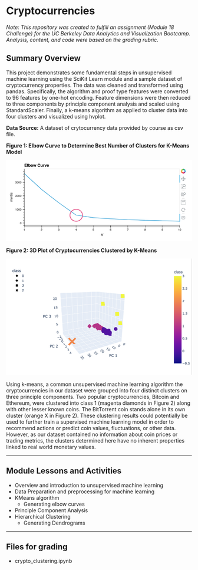 # Cryptocurrencies

*Note: This repository was created to fulfill an assignment (Module 18 Challenge) for the UC Berkeley Data Analytics and Visualization Bootcamp. Analysis, content, and code were based on the grading rubric.*


## Summary Overview
This project demonstrates some fundamental steps in unsupervised machine learning using the SciKit Learn module and a sample dataset of cryptocurrency properties. The data was cleaned and transformed using pandas. Specifically, the algorithm and proof type features were converted to 96 features by one-hot encoding. Feature dimensions were then reduced to three components by principle component analysis and scaled using StandardScaler. Finally, a k-means algorithm as applied to cluster data into four clusters and visualized using hvplot. 


**Data Source:** 
A dataset of crytocurrency data provided by course as csv file.


**Figure 1: Elbow Curve to Determine Best Number of Clusters for K-Means Model**

![Fig1.png](/Images/Fig1.png)



**Figure 2: 3D Plot of Cryptocurrencies Clustered by K-Means**

![Fig2.png](/Images/Fig2.png)


Using k-means, a common unsupervised machine learning algorithm the cryptocurrencies in our dataset were grouped into four distinct clusters on three principle components. Two popular cryptocurrencies, Bitcoin and Ethereum, were clustered into class 1 (magenta diamonds in Figure 2) along with other lesser known coins. The BitTorrent coin stands alone in its own cluster (orange X in Figure 2). These clustering results could potentially be used to further train a supervised machine learning model in order to recommend actions or predict coin values, fluctuations, or other data. However, as our dataset contained no information about coin prices or trading metrics, the clusters determined here have no inherent properties linked to real world monetary values.



---
## Module Lessons and Activities

- Overview and introduction to unsupervised machine learning
- Data Preparation and preprocessing for machine learning
- KMeans algorithm
	- Generating elbow curves
- Principle Component Analysis
- Hierarchical Clustering
	- Generating Dendrograms


---
## Files for grading

- crypto_clustering.ipynb
